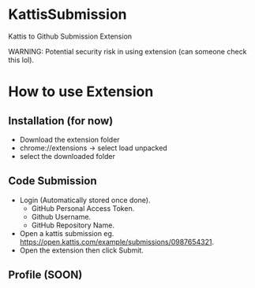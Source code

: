 # KattisSubmission
Kattis to Github Submission Extension

WARNING: Potential security risk in using extension (can someone check this lol).


# How to use Extension
## Installation (for now)
- Download the extension folder
- chrome://extensions -> select load unpacked
- select the downloaded folder

## Code Submission
- Login (Automatically stored once done).
  * GitHub Personal Access Token.
  * Github Username. 
  * GitHub Repository Name.
- Open a kattis submission eg. https://open.kattis.com/example/submissions/0987654321.
- Open the extension then click Submit.
## Profile (SOON)
